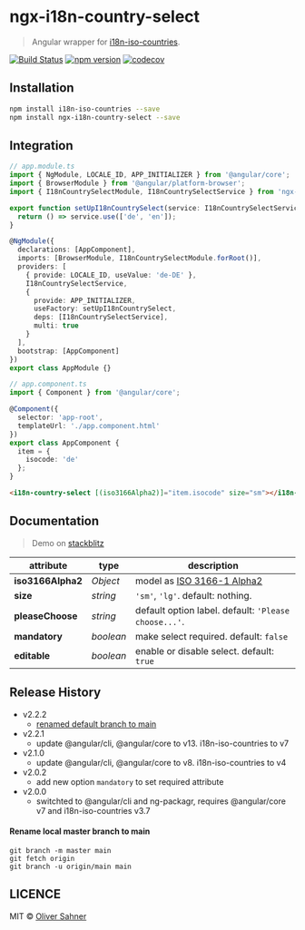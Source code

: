# ngx-i18n-country-select

> Angular wrapper for [i18n-iso-countries](https://github.com/michaelwittig/node-i18n-iso-countries).

[![Build Status](https://app.travis-ci.com/osahner/ngx-i18n-country-select.svg?branch=master)](https://app.travis-ci.com/osahner/ngx-i18n-country-select)
[![npm version](https://badge.fury.io/js/ngx-i18n-country-select.svg)](https://badge.fury.io/js/ngx-i18n-country-select)
[![codecov](https://codecov.io/gh/osahner/ngx-i18n-country-select/branch/develop/graph/badge.svg)](https://codecov.io/gh/osahner/ngx-i18n-country-select)

## Installation

```sh
npm install i18n-iso-countries --save
npm install ngx-i18n-country-select --save
```

## Integration

```ts
// app.module.ts
import { NgModule, LOCALE_ID, APP_INITIALIZER } from '@angular/core';
import { BrowserModule } from '@angular/platform-browser';
import { I18nCountrySelectModule, I18nCountrySelectService } from 'ngx-i18n-country-select';

export function setUpI18nCountrySelect(service: I18nCountrySelectService) {
  return () => service.use(['de', 'en']);
}

@NgModule({
  declarations: [AppComponent],
  imports: [BrowserModule, I18nCountrySelectModule.forRoot()],
  providers: [
    { provide: LOCALE_ID, useValue: 'de-DE' },
    I18nCountrySelectService,
    {
      provide: APP_INITIALIZER,
      useFactory: setUpI18nCountrySelect,
      deps: [I18nCountrySelectService],
      multi: true
    }
  ],
  bootstrap: [AppComponent]
})
export class AppModule {}
```

```ts
// app.component.ts
import { Component } from '@angular/core';

@Component({
  selector: 'app-root',
  templateUrl: './app.component.html'
})
export class AppComponent {
  item = {
    isocode: 'de'
  };
}
```

```html
<i18n-country-select [(iso3166Alpha2)]="item.isocode" size="sm"></i18n-country-select>
```

## Documentation

> Demo on [stackblitz](https://stackblitz.com/edit/angular-ddknoz?embed=1&file=src/app/app.component.html)

| attribute         | type      | description                                                                                                      |
| ----------------- | --------- | ---------------------------------------------------------------------------------------------------------------- |
| **iso3166Alpha2** | _Object_  | model as [ISO 3166-1 Alpha2](https://en.wikipedia.org/wiki/ISO_3166-1_alpha-2#Officially_assigned_code_elements) |
| **size**          | _string_  | `'sm'`, `'lg'`. default: nothing.                                                                                |
| **pleaseChoose**  | _string_  | default option label. default: `'Please choose...'`.                                                             |
| **mandatory**     | _boolean_ | make select required. default: `false`                                                                           |
| **editable**      | _boolean_ | enable or disable select. default: `true`                                                                        |

## Release History
- v2.2.2
  - [renamed default branch to main](#rename-local-master-branch-to-main)
- v2.2.1
  - update @angular/cli, @angular/core to v13. i18n-iso-countries to v7
- v2.1.0
  - update @angular/cli, @angular/core to v8. i18n-iso-countries to v4
- v2.0.2
  - add new option `mandatory` to set required attribute
- v2.0.0
  - switchted to @angular/cli and ng-packagr, requires @angular/core v7 and i18n-iso-countries v3.7

#### Rename local master branch to main
```shell
git branch -m master main
git fetch origin
git branch -u origin/main main
```

## LICENCE

MIT © [Oliver Sahner](mailto:osahner@gmail.com)
